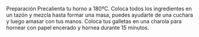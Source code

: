 Preparación
Precalienta tu horno a 180ºC.
Coloca todos los ingredientes en un tazón y mezcla hasta formar una masa, puedes ayudarte de una cuchara y luego amasar con tus manos.
Coloca tus galletas en una charola para hornear con papel encerado y hornea durante 15 minutos.